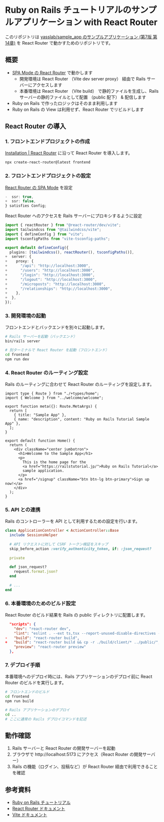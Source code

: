 # Ruby on Rails チュートリアルのサンプルアプリケーション with React Router

このリポジトリは [yasslab/sample_app のサンプルアプリケーション (第7版 第14章)](https://github.com/yasslab/sample_apps/tree/main/7_0/ch14) を React Router で動かすためのリポジトリです。

## 概要

- [SPA Mode の React Router](https://reactrouter.com/how-to/pre-rendering#pre-rendering-with-ssrfalse) で動かします
  - 開発環境は React Router （Vite dev server proxy） 経由で Rails サーバーにアクセスします
  - 本番環境は React Router （Vite build） で静的ファイルを生成し、Rails サーバーの静的ファイルとして配置 （public 配下） & 配信します
- Ruby on Rails で作ったロジックはそのまま利用します
- Ruby on Rails の View は利用せず、React Router でリビルドします

## React Router の導入

### 1. フロントエンドプロジェクトの作成

[Installation | React Router](https://reactrouter.com/start/framework/installation) に沿って React Router を導入します。

```bash
npx create-react-router@latest frontend
```

### 2. フロントエンドプロジェクトの設定

[React Router の SPA Mode](https://reactrouter.com/how-to/spa) を設定

```diff:frontend/react-router.config.ts
-  ssr: true,
+  ssr: false,
} satisfies Config;
```

React Router へのアクセスを Rails サーバーにプロキシするように設定

```diff:frontend/vite.config.ts
import { reactRouter } from "@react-router/dev/vite";
import tailwindcss from "@tailwindcss/vite";
import { defineConfig } from "vite";
import tsconfigPaths from "vite-tsconfig-paths";

export default defineConfig({
  plugins: [tailwindcss(), reactRouter(), tsconfigPaths()],
+  server: {
+    proxy: {
+      "/api": "http://localhost:3000",
+      "/users": "http://localhost:3000",
+      "/login": "http://localhost:3000",
+      "/logout": "http://localhost:3000",
+      "/microposts": "http://localhost:3000",
+      "/relationships": "http://localhost:3000",
+    },
+  },
});
```

### 3. 開発環境の起動

フロントエンドとバックエンドを別々に起動します。

```bash
# Rails サーバーを起動（バックエンド）
bin/rails server

# 別ターミナルで React Router を起動（フロントエンド）
cd frontend
npm run dev
```

### 4. React Router のルーティング設定

Rails のルーティングに合わせて React Router のルーティングを設定します。

```tsx:frontend/app/routes/home.tsx
import type { Route } from "./+types/home";
import { Welcome } from "../welcome/welcome";

export function meta({}: Route.MetaArgs) {
  return [
    { title: "Sample App" },
    { name: "description", content: "Ruby on Rails Tutorial Sample App" },
  ];
}

export default function Home() {
  return (
    <div className="center jumbotron">
      <h1>Welcome to the Sample App</h1>
      <p>
        This is the home page for the
        <a href="https://railstutorial.jp/">Ruby on Rails Tutorial</a>
        sample application.
      </p>
      <a href="/signup" className="btn btn-lg btn-primary">Sign up now!</a>
    </div>
  );
}
```

### 5. API との連携

Rails のコントローラーを API として利用するための設定を行います。

```ruby:app/controllers/application_controller.rb
class ApplicationController < ActionController::Base
  include SessionsHelper
  
  # API リクエストに対して CSRF トークン検証をスキップ
  skip_before_action :verify_authenticity_token, if: :json_request?
  
  private
  
  def json_request?
    request.format.json?
  end
  
  # ...
end
```

### 6. 本番環境のためのビルド設定

React Router のビルド結果を Rails の public ディレクトリに配置します。

```diff:frontend/package.json
  "scripts": {
    "dev": "react-router dev",
    "lint": "eslint . --ext ts,tsx --report-unused-disable-directives --max-warnings 0",
-   "build": "react-router build",
+   "build": "react-router build && cp -r ./build/client/* ../public/",
    "preview": "react-router preview"
  },
```

### 7. デプロイ手順

本番環境へのデプロイ時には、Rails アプリケーションのデプロイ前に React Router のビルドを実行します。

```bash
# フロントエンドのビルド
cd frontend
npm run build

# Rails アプリケーションのデプロイ
cd ..
# ここに通常の Rails デプロイコマンドを記述
```

## 動作確認

1. Rails サーバーと React Router の開発サーバーを起動
2. ブラウザで http://localhost:5173 にアクセス（React Router の開発サーバー）
3. Rails の機能（ログイン、投稿など）が React Router 経由で利用できることを確認

## 参考資料

- [Ruby on Rails チュートリアル](https://railstutorial.jp/)
- [React Router ドキュメント](https://reactrouter.com/)
- [Vite ドキュメント](https://vitejs.dev/)



